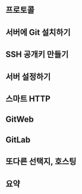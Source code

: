 ## 프로토콜

## 서버에 Git 설치하기

## SSH 공개키 만들기

## 서버 설정하기

## 스마트 HTTP

## GitWeb

## GitLab

## 또다른 선택지, 호스팅

## 요약